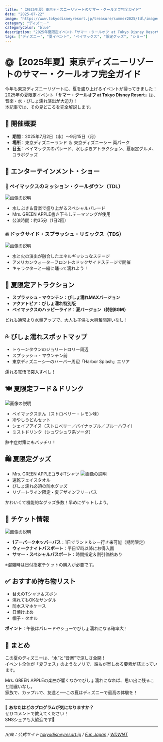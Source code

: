 ```yaml
---
title: "【2025年夏】東京ディズニーリゾートのサマー・クールオフ完全ガイド"
date: "2025-07-22"
image: "https://www.tokyodisneyresort.jp/treasure/summer2025/tdl/images/common/ogp.jpg"
category: "ディズニー"
categoryColor: "blue"
description: "2025年夏限定イベント「サマー・クールオフ at Tokyo Disney Resort」の見どころを完全解説！ベイマックスのパレードや限定グルメなど情報満載。"
tags: ["ディズニー", "夏イベント", "ベイマックス", "限定グッズ", "ショー"]
---
```


# 🌞【2025年夏】東京ディズニーリゾートのサマー・クールオフ完全ガイド

今年も東京ディズニーリゾートに、夏を盛り上げるイベントが帰ってきました！  
2025年の夏限定イベント「**サマー・クールオフ at Tokyo Disney Resort**」は、音楽・水・びしょ濡れ演出が大迫力！  
本記事では、その見どころを完全解説します。

## 🔸 開催概要

- **期間**：2025年7月2日（水）〜9月15日（月）
- **場所**：東京ディズニーランド ＆ 東京ディズニーシー 両パーク
- **目玉**：ベイマックスのパレード、水しぶきアトラクション、夏限定グルメ、コラボグッズ

## 🔹 エンターテインメント・ショー

### 🎈 ベイマックスのミッション・クールダウン（TDL）
![画像の説明](https://media1.tokyodisneyresort.jp/images/adventure/show/2467_main_visual_name_1.jpg?mod=20250610140458)
- 水しぶき＆音楽で盛り上がるスペシャルパレード
- Mrs. GREEN APPLE書き下ろしテーマソングが使用
- 公演時間：約35分（1日2回）

### 🔥 ドックサイド・スプラッシュ・リミックス（TDS）
![画像の説明](https://media1.tokyodisneyresort.jp/images/adventure/show/2629_main_visual_name_1.jpg?mod=20250728160025)
- 水と火の演出が融合したエネルギッシュなステージ
- アメリカンウォーターフロントのドックサイドステージで開催
- キャラクターと一緒に踊って濡れよう！

## 🎢 夏限定アトラクション

- **スプラッシュ・マウンテン：びしょ濡れMAXバージョン**
- **アクアトピア：びしょ濡れ特別版**
- **ベイマックスのハッピーライド：夏バージョン（特別BGM）**

どれも通常より水量アップで、大人も子供も大興奮間違いなし！

## 💦 びしょ濡れスポットマップ

- トゥーンタウンのジョリートロリー周辺
- スプラッシュ・マウンテン前
- 東京ディズニーシーのハーバー周辺「Harbor Splash」エリア

濡れる覚悟で突入すべし！

## 🍽️ 夏限定フード＆ドリンク
![画像の説明](https://www.tokyodisneyresort.jp/treasure/frozenselection/goods/assets/image/product/baymaxman/main_01.jpg)

- ベイマックスまん（ストロベリー・レモン味）
- 冷やしうどんセット
- シェイブアイス（ストロベリー／パイナップル／ブルーハワイ）
- ミストドリンク（シュワシュワ系ソーダ）

熱中症対策にもバッチリ！

## 🛍️ 夏限定グッズ

- Mrs. GREEN APPLEコラボTシャツ
![画像の説明](https://media1.tokyodisneyresort.jp/images/adventure/goods/68353cdbec6fb_1.jpg?mod=20250616160007)
- 速乾フェイスタオル
- びしょ濡れ必須の防水グッズ
- リゾートライン限定・夏デザインフリーパス

かわいくて機能的なグッズ多数！早めにゲットしよう。

## 🎫 チケット情報
![画像の説明](https://media2.tokyodisneyresort.jp/home/ticket/park_hopper/banner_ParkHopper_KV.jpg)
- **1デーパークホッパーパス**：1日でランド＆シー行き来可能（期間限定）
- **ウィークナイトパスポート**：平日17時以降にお得入園
- **サマー・スペシャルパスポート**：時間指定＆割引価格あり

※混雑時は日付指定チケットの購入が必要です。

## ✅ おすすめ持ち物リスト

- 替えのTシャツ＆ズボン
- 濡れてもOKなサンダル
- 防水スマホケース
- 日焼け止め
- 帽子・タオル

**ポイント**：午後はパレードやショーでびしょ濡れになる確率大！

## 📝 まとめ

この夏のディズニーは、“水”と“音楽”で涼しさ全開！  
イベント全体が「夏フェス」のようなノリで、誰もが楽しめる要素が詰まっています。

Mrs. GREEN APPLEの楽曲が響くなかでびしょ濡れになれば、思い出に残ること間違いなし。  
家族で、カップルで、友達と──この夏はディズニーで最高の体験を！

---

**💬 あなたはどのプログラムが気になりますか？**  
ぜひコメントで教えてください！  
SNSシェアも大歓迎です📣

---

_出典：公式サイト [tokyodisneyresort.jp](https://www.tokyodisneyresort.jp/treasure/summer2025/tdl/) / [Fun Japan](https://www.fun-japan.jp/en/articles/14162) / [WDWNT](https://wdwnt.com/2025/04/baymaxs-mission-cool-down-parade-returning-for-summer-2025-at-tokyo-disneyland/)_
